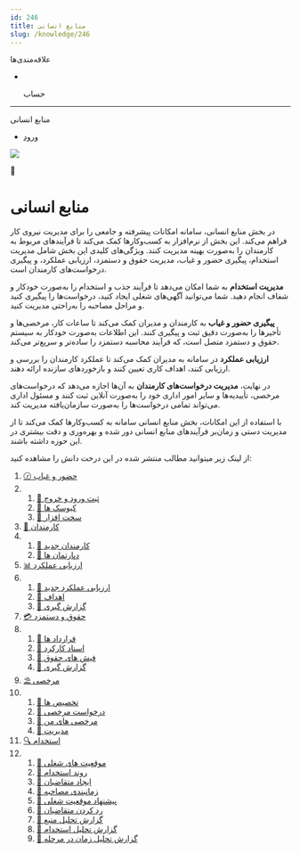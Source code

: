 ```yaml
---
id: 246
title: منابع انسانی
slug: /knowledge/246
---
```


 
  علاقه‌مندی‌ها
* [​](./246)

  حساب

---

 

منابع انسانی

- [ورود](/web/login?redirect=/knowledge/article/246)

![](https://odoofarsi.com/web/image/4273?access_token=758ed00a-51be-44b6-a98e-ee34230ae391)

💼

# منابع انسانی

در بخش منابع انسانی، سامانه امکانات پیشرفته و جامعی را برای مدیریت نیروی کار فراهم می‌کند. این بخش از نرم‌افزار به کسب‌وکارها کمک می‌کند تا فرآیندهای مربوط به کارمندان را به‌صورت بهینه مدیریت کنند. ویژگی‌های کلیدی این بخش شامل مدیریت استخدام، پیگیری حضور و غیاب، مدیریت حقوق و دستمزد، ارزیابی عملکرد، و پیگیری درخواست‌های کارمندان است.

**مدیریت استخدام** به شما امکان می‌دهد تا فرآیند جذب و استخدام را به‌صورت خودکار و شفاف انجام دهید. شما می‌توانید آگهی‌های شغلی ایجاد کنید، درخواست‌ها را پیگیری کنید و مراحل مصاحبه را به‌راحتی مدیریت کنید.

**پیگیری حضور و غیاب** به کارمندان و مدیران کمک می‌کند تا ساعات کار، مرخصی‌ها و تأخیرها را به‌صورت دقیق ثبت و پیگیری کنند. این اطلاعات به‌صورت خودکار به سیستم حقوق و دستمزد متصل است، که فرآیند محاسبه دستمزد را ساده‌تر و سریع‌تر می‌کند.

**ارزیابی عملکرد** در سامانه به مدیران کمک می‌کند تا عملکرد کارمندان را بررسی و ارزیابی کنند، اهداف کاری تعیین کنند و بازخوردهای سازنده ارائه دهند.

در نهایت، **مدیریت درخواست‌های کارمندان** به آن‌ها اجازه می‌دهد که درخواست‌های مرخصی، تأییدیه‌ها و سایر امور اداری خود را به‌صورت آنلاین ثبت کنند و مسئول اداری می‌تواند تمامی درخواست‌ها را به‌صورت سازمان‌یافته مدیریت کند.

با استفاده از این امکانات، بخش منابع انسانی سامانه به کسب‌وکارها کمک می‌کند تا از مدیریت دستی و زمان‌بر فرآیندهای منابع انسانی دور شده و بهره‌وری و دقت بیشتری در این حوزه داشته باشند.

از لینک زیر میتوانید مطالب منتشر شده در این درخت دانش را مشاهده کنید:

1. [🕝 حضور و غیاب](./247)
2. 1. [📖 ثبت ورود و خروج](./248)
   2. [📖 کیوسک ها](./249)
   3. [📖 سخت افزار](./250)
3. [👤 کارمندان](./255)
4. 1. [📖 کارمندان جدید](./256)
   2. [📖 دپارتمان ها](./257)
5. [📊 ارزیابی عملکرد](./258)
6. 1. [📖 ارزیابی عملکرد جدید](./259)
   2. [📖 اهداف](./260)
   3. [📖 گزارش گیری](./261)
7. [💳 حقوق و دستمزد](./262)
8. 1. [📖 قرارداد ها](./263)
   2. [📖 اسناد کارکرد](./264)
   3. [📖 فیش های حقوق](./265)
   4. [📖 گزارش گیری](./266)
9. [⛱️ مرخصی](./267)
10. 1. [📖 تخصیص ها](./268)
    2. [📖 درخواست مرخصی](./269)
    3. [📖 مرخصی های من](./270)
    4. [📖 مدیریت](./271)
11. [🔍 استخدام](./272)
12. 1. [📖 موقعیت های شغلی](./273)
    2. [📖 روند استخدام](./274)
    3. [📖 ایجاد متقاضیان](./275)
    4. [📖 زمانبندی مصاحبه](./276)
    5. [📄 پیشنهاد موقعیت شغلی](./277)
    6. [📖 رد کردن متقاضیان](./278)
    7. [📖 گزارش تحلیل منبع](./279)
    8. [📖 گزارش تحلیل استخدام](./280)
    9. [📖 گزارش تحلیل زمان در مرحله](./281)